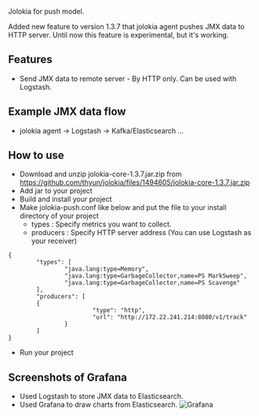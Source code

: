 Jolokia for push model.

Added new feature to version 1.3.7 that jolokia agent pushes JMX data to HTTP server.
Until now this feature is experimental, but it's working.

## Features
* Send JMX data to remote server - By HTTP only. Can be used with Logstash.

## Example JMX data flow
* jolokia agent -> Logstash -> Kafka/Elasticsearch ...

## How to use
* Download and unzip jolokia-core-1.3.7.jar.zip from https://github.com/thyun/jolokia/files/1494605/jolokia-core-1.3.7.jar.zip
* Add jar to your project
* Build and install your project
* Make jolokia-push.conf like below and put the file to your install directory of your project
  * types : Specify metrics you want to collect.
  * producers : Specify HTTP server address (You can use Logstash as your receiver)
```
{
        "types": [
                "java.lang:type=Memory",
                "java.lang:type=GarbageCollector,name=PS MarkSweep",
                "java.lang:type=GarbageCollector,name=PS Scavenge"
        ],
        "producers": [
        {
                        "type": "http",
                        "url": "http://172.22.241.214:8080/v1/track"
                }
        ]
}
```
* Run your project

## Screenshots of Grafana
* Used Logstash to store JMX data to Elasticsearch.
* Used Grafana to draw charts from Elasticsearch.
![Grafana](https://user-images.githubusercontent.com/4827162/32880796-4a335658-caf2-11e7-8d48-7ed34c5a27fe.png)
